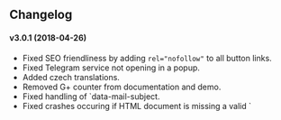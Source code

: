 ## Changelog

#### v3.0.1 (2018-04-26)
  * Fixed SEO friendliness by adding `rel="nofollow"` to all button links.
  * Fixed Telegram service not opening in a popup.
  * Added czech translations.
  * Removed G+ counter from documentation and demo.
  * Fixed handling of `data-mail-subject.
  * Fixed crashes occuring if HTML document is missing a valid `<title> tag.
  * Fixed typo in documentation.
  * Improved distinguishability of reddit icon.
  * Improved translations and translation documentation.
  * Added smaller share button variants.
  * Added Flipboard service.
  * Updated Font Awesome to version 5 (free 1.0.3).
  * Improved default service list documentation.
  * Fixed compatibility with Bootstrap 4.
  * Fixed reddit icon.
  * See changes @https://github.com/heiseonline/shariff/blob/develop/CHANGELOG.md

#### v2.1.2a (2018-02-10)
  * Fixed style issue in mobile style at sidebar..

#### v2.1.2 (2018-02-04)
  * Just some Updates with Shariff CSS & JS Files..
  * See changes @https://github.com/heiseonline/shariff/blob/master/CHANGELOG.md

#### v1.24.1 (2016-12-06)
  * Just some Updates with Shariff CSS & JS Files..
  * See changes @https://github.com/heiseonline/shariff/blob/master/CHANGELOG.md

#### v1.24.0.2 (2016-10-09)
  * Updating the Xenforo AddOn. There is nothing new with Shariff.
   * [NEW] Options rewrite
   * [NEW] Changing CDN Services
   * [ADD] Option to load CSS/JS locally
   * [FIXED] Bugs in file path

#### v1.24.0.1 (2016-09-20)
  * Updating the Xenforo AddOn. There is nothing new with Shariff.
   * [NEW] Options rewrite
   * [NEW] Changing CDN Services
   * [ADD] Option to load CSS/JS locally

#### v1.24.0 (2016-07-10)
  * Updating to Shariff 1.24.0 with new services and fixed bugs.
  * Fix flexbox bug for Safari (yellowled)
  * Add Weibo, Tencent-Weibo, Qzone services.
  * Fix bug with XFMG image/video view

#### v1.23.1
  * Update Readme.md
  * Renamed and set Version to Shariff Version

#### v1.0.2 (2015-06-21)
  * fixed directory for backend to show counter

#### v1.0.1 (2015-06-20)
  * fixed view in xenMiG Portal Widget

#### v1.0.0 (2015-06-20)
  * Integration in Xenforo 1.4
  * Integration for xenMiG Portal 1.0.1
